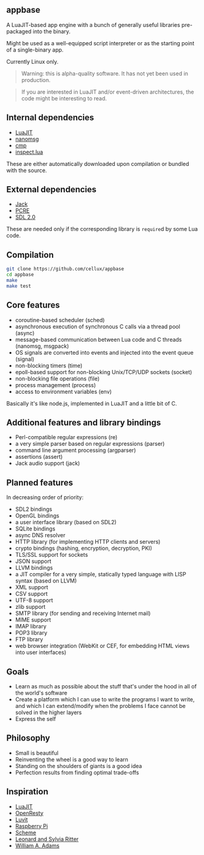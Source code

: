 ## appbase

A LuaJIT-based app engine with a bunch of generally useful libraries pre-packaged into the binary.

Might be used as a well-equipped script interpreter or as the starting point of a single-binary app.

Currently Linux only.

> Warning: this is alpha-quality software. It has not yet been used in production.

> If you are interested in LuaJIT and/or event-driven architectures, the code might be interesting to read.

## Internal dependencies

* [LuaJIT](http://luajit.org/)
* [nanomsg](http://nanomsg.org/)
* [cmp](https://github.com/camgunz/cmp)
* [inspect.lua](https://github.com/kikito/inspect.lua)

These are either automatically downloaded upon compilation or bundled with the source.

## External dependencies

* [Jack](http://jackaudio.org/)
* [PCRE](http://www.pcre.org/)
* [SDL 2.0](http://libsdl.org/)

These are needed only if the corresponding library is `require`d by some Lua code.

## Compilation

```bash
git clone https://github.com/cellux/appbase
cd appbase
make
make test
```

## Core features

* coroutine-based scheduler (sched)
* asynchronous execution of synchronous C calls via a thread pool (async)
* message-based communication between Lua code and C threads (nanomsg, msgpack)
* OS signals are converted into events and injected into the event queue (signal)
* non-blocking timers (time)
* epoll-based support for non-blocking Unix/TCP/UDP sockets (socket)
* non-blocking file operations (file)
* process management (process)
* access to environment variables (env)

Basically it's like node.js, implemented in LuaJIT and a little bit of C.

## Additional features and library bindings

* Perl-compatible regular expressions (re)
* a very simple parser based on regular expressions (parser)
* command line argument processing (argparser)
* assertions (assert)
* Jack audio support (jack)

## Planned features

In decreasing order of priority:

* SDL2 bindings
* OpenGL bindings
* a user interface library (based on SDL2)
* SQLite bindings
* async DNS resolver
* HTTP library (for implementing HTTP clients and servers)
* crypto bindings (hashing, encryption, decryption, PKI)
* TLS/SSL support for sockets
* JSON support
* LLVM bindings
* a JIT compiler for a very simple, statically typed language with LISP syntax (based on LLVM)
* XML support
* CSV support
* UTF-8 support
* zlib support
* SMTP library (for sending and receiving Internet mail)
* MIME support
* IMAP library
* POP3 library
* FTP library
* web browser integration (WebKit or CEF, for embedding HTML views into user interfaces)

## Goals

* Learn as much as possible about the stuff that's under the hood in all of the world's software
* Create a platform which I can use to write the programs I want to write, and which I can extend/modify when the problems I face cannot be solved in the higher layers
* Express the self

## Philosophy

* Small is beautiful
* Reinventing the wheel is a good way to learn
* Standing on the shoulders of giants is a good idea
* Perfection results from finding optimal trade-offs

## Inspiration

* [LuaJIT](http://luajit.org/)
* [OpenResty](http://openresty.org/)
* [Luvit](https://luvit.io/)
* [Raspberry Pi](https://www.raspberrypi.org/)
* [Scheme](http://www.schemers.org/Documents/Standards/R5RS/)
* [Leonard and Sylvia Ritter](http://www.duangle.com/)
* [William A. Adams](https://williamaadams.wordpress.com/)
